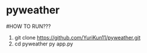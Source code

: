 # pyweather

#HOW TO RUN???

1. git clone https://github.com/YuriKun11/pyweather.git
2. cd pyweather py app.py
